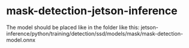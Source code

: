 # mask-detection-jetson-inference

The model should be placed like in the folder like this: jetson-inference/python/training/detection/ssd/models/mask/mask-detection-model.onnx
